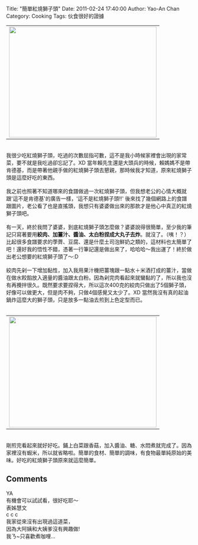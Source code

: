 Title: "簡單紅燒獅子頭"
Date: 2011-02-24 17:40:00
Author: Yao-An Chan
Category: Cooking
Tags: 伙食很好的證據


<div class='post'>
<center><table style="width: auto;"><tbody><tr><td><a href="https://picasaweb.google.com/lh/photo/JDndNBWtc4UezVQU6oP8ug?feat=embedwebsite"><img height="300" src="https://lh3.googleusercontent.com/_mvtDPM7iODU/TWb27pLuyTI/AAAAAAAAJxA/-0Gmi-SEeRU/s400/P1010597.jpg" width="400" /></a></td></tr></tbody></table></center><br />我很少吃紅燒獅子頭，吃過的次數屈指可數，這不是我小時候家裡會出現的家常菜，要不就是我吃過卻忘記了。XD 當年賴先生還是大頭兵的時候，賴媽媽不是帶肯德基，而是帶著他親手做的紅燒獅子頭去懇親，那時候我才知道，原來紅燒獅子頭是這麼好吃的東西。<br /><br />我之前也照著不知道哪來的食譜做過一次紅燒獅子頭，但我想老公的心情大概就跟'這不是肯德基'的廣告一樣，'這不是紅燒獅子頭!!' 後來找了幾個網路上的食譜跟圖片，老公看了也是直搖頭，我想只有婆婆做出來的那款才是他心中真正的紅燒獅子頭吧。<br /><br />有一天，終於我問了婆婆，到底紅燒獅子頭怎麼做？婆婆說得很簡單，至少我的筆記只寫著要用<b>絞肉、加薑汁、醬油、太白粉捏成大丸子去炸</b>。就沒了。（咦！？）比起很多食譜要求的荸薺、豆腐、還是什麼土司泡鮮奶之類的，這材料也太簡單了吧！還好我的悟性不錯，憑著一行筆記還是做出來了，哈哈哈～我出運了！終於做出老公想要的紅燒獅子頭了～:D<br /><br />絞肉先剁一下增加黏性，加入我用果汁機把薑塊跟一點水＋米酒打成的薑汁，當做在做水餃餡放入適量的醬油跟太白粉。因為剁完肉看起來就蠻黏的了，所以我也沒有再攪拌很久。既然要求要捏得大，所以這次400克的絞肉只做出了5個獅子頭，好像可以做更大，但是肉不夠，只做4個感覺又太少了。XD 當然我沒有真的起油鍋炸這麼大的獅子頭，只是放多一點油去煎到上色定型而已。<br /><br /><center><table style="width: auto;"><tbody><tr><td><a href="https://picasaweb.google.com/lh/photo/bpxqm9tK1_wXYKl7WKjH4w?feat=embedwebsite"><img height="300" src="https://lh6.googleusercontent.com/_mvtDPM7iODU/TWb22zg4P9I/AAAAAAAAJw8/pdp08HJwmzA/s400/P1010594.jpg" width="400" /></a></td></tr></tbody></table></center><br />剛煎完看起來就好好吃。鋪上白菜跟香菇，加入醬油、糖、水悶煮就完成了。因為家裡沒有蝦米，所以就省略啦。簡單的食材、簡單的調味，有食物最單純原始的美味。好吃的紅燒獅子頭原來就這麼簡單。</div>
<h2>Comments</h2>
<div class='comments'>
<div class='comment'>
<div class='author'>YA</div>
<div class='content'>
有機會可以試試看，很好吃耶～</div>
</div>
<div class='comment'>
<div class='author'>表姊慧文</div>
<div class='content'>
c c c <br />我家從來沒有出現過這道菜，<br />因為大阿姨和大姨爹沒有興趣做!<br />我ㄋ~只喜歡煮咖哩...</div>
</div>
</div>
